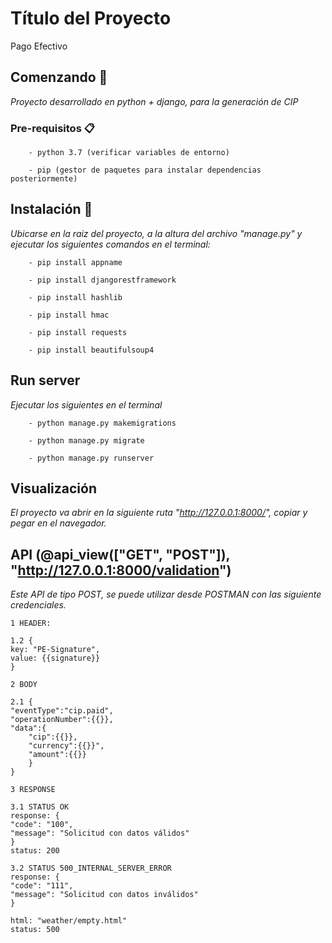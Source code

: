 # Título del Proyecto

Pago Efectivo

## Comenzando 🚀

_Proyecto desarrollado en python + django, para la generación de CIP_

### Pre-requisitos 📋

```
	- python 3.7 (verificar variables de entorno)
```

```
	- pip (gestor de paquetes para instalar dependencias posteriormente)
```

## Instalación 🔧

_Ubicarse en la raiz del proyecto, a la altura del archivo "manage.py" y ejecutar los siguientes comandos en el terminal:_

```
	- pip install appname
```

```
	- pip install djangorestframework
```

```
	- pip install hashlib
```

```
	- pip install hmac
```

```
	- pip install requests
```

```
	- pip install beautifulsoup4
```

## Run server

_Ejecutar los siguientes en el terminal_

```
	- python manage.py makemigrations
```

```
	- python manage.py migrate
```

```
	- python manage.py runserver
```
## Visualización

_El proyecto va abrir en la siguiente ruta "http://127.0.0.1:8000/", copiar y pegar en el navegador._

## API (@api_view(["GET", "POST"]), "http://127.0.0.1:8000/validation")

_Este API de tipo POST, se puede utilizar desde POSTMAN con las siguiente credenciales._

```
1 HEADER:
```
```
1.2 { 
key: "PE-Signature",
value: {{signature}}
}
```

```
2 BODY
```

```
2.1 { 
"eventType":"cip.paid",
"operationNumber":{{}},
"data":{
	"cip":{{}},
	"currency":{{}}",
	"amount":{{}}
	}
}
```

```
3 RESPONSE
```

```
3.1 STATUS OK
response: {
"code": "100",
"message": "Solicitud con datos válidos"
}
status: 200
```

```
3.2 STATUS 500_INTERNAL_SERVER_ERROR
response: {
"code": "111",
"message": "Solicitud con datos inválidos"
}
		
html: "weather/empty.html"
status: 500
```